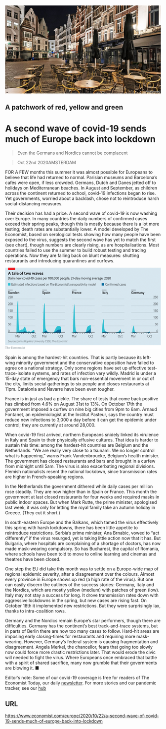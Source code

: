 ![](./images/20201024_EUP001_0.jpg)

## A patchwork of red, yellow and green

# A second wave of covid-19 sends much of Europe back into lockdown

> Even the Germans and Nordics cannot be complacent

> Oct 22nd 2020AMSTERDAM

FOR A FEW months this summer it was almost possible for Europeans to believe that life had returned to normal. Parisian museums and Barcelona’s cafés were open, if less crowded. Germans, Dutch and Danes jetted off to holidays on Mediterranean beaches. In August and September, as children across the continent returned to school, covid-19 infections began to rise. Yet governments, worried about a backlash, chose not to reintroduce harsh social-distancing measures.

Their decision has had a price. A second wave of covid-19 is now washing over Europe. In many countries the daily numbers of confirmed cases exceed their spring peaks, though this is mostly because there is a lot more testing; death rates are substantially lower. A model developed by The Economist, based on serological tests showing how many people have been exposed to the virus, suggests the second wave has yet to match the first (see chart), though numbers are clearly rising, as are hospitalisations. Most countries failed to use the summer to build robust testing and tracing operations. Now they are falling back on blunt measures: shutting restaurants and introducing quarantines and curfews.



![](./images/20201024_EUC206.png)

Spain is among the hardest-hit countries. That is partly because its left-wing minority government and the conservative opposition have failed to agree on a national strategy. Only some regions have set up effective test-trace-isolate systems, and rates of infection vary wildly. Madrid is under a 15-day state of emergency that bars non-essential movement in or out of the city, limits social gatherings to six people and closes restaurants at 11pm. Catalonia and Navarre have been even tougher.

France is in just as bad a pickle. The share of tests that come back positive has climbed from 4.6% on August 31st to 13%. On October 17th the government imposed a curfew on nine big cities from 9pm to 6am. Arnaud Fontanet, an epidemiologist at the Institut Pasteur, says the country must reduce new infections to 3,000 a day before it can get the epidemic under control; they are currently at around 28,000.

When covid-19 first arrived, northern Europeans snidely linked its virulence in Italy and Spain to their physically effusive cultures. That idea is harder to sustain this time: among the hardest-hit countries are Belgium and the Netherlands. “We are really very close to a tsunami. We no longer control what is happening,” warns Frank Vandenbroucke, Belgium’s health minister. The government has closed restaurants and bars and brought in a curfew from midnight until 5am. The virus is also exacerbating regional divisions. Flemish nationalists resent the national lockdown, since transmission rates are higher in French-speaking regions.

In the Netherlands the government dithered while daily cases per million rose steadily. They are now higher than in Spain or France. This month the government at last closed restaurants for four weeks and required masks in public indoor spaces. But when Mark Rutte, the prime minister, apologised last week, it was only for letting the royal family take an autumn holiday in Greece. (They cut it short.)

In south-eastern Europe and the Balkans, which tamed the virus effectively this spring with harsh lockdowns, there has been little appetite to reintroduce restrictions. Serbia’s prime minister, Ana Brnabic, vowed to “act differently” if the virus resurged, yet is taking little action now that it has. But Bulgaria, where hospitals are complaining of a shortage of doctors, has now made mask-wearing compulsory. So has Bucharest, the capital of Romania, where schools have been told to move to online learning and cinemas and theatres have been closed.

One step the EU did take this month was to settle on a Europe-wide map of regional epidemic severity, after a disagreement over the colours. Almost every province in Europe shows up red (a high rate of the virus). But one can easily discern the outlines of the success stories: Germany, Italy and the Nordics, which are mostly yellow (medium) with patches of green (low). Italy may not stay a success for long. It drove transmission rates down with aggressive lockdowns in the spring, but new cases are rising fast. On October 18th it implemented new restrictions. But they were surprisingly lax, thanks to intra-coalition rows.

Germany and the Nordics remain Europe’s star performers, though there are difficulties. Germany has the continent’s best track-and-trace systems, but in parts of Berlin there are now too many cases to follow. Hard-hit areas are imposing early closing-times for restaurants and requiring more mask-wearing. However, Germany’s federal system is causing fragmentation and disagreement. Angela Merkel, the chancellor, fears that going too slowly now could force more drastic restrictions later. That would erode the civic will needed to fight the virus. Where Europeans once embraced that battle with a spirit of shared sacrifice, many now grumble that their governments are blowing it. ■

Editor’s note: Some of our covid-19 coverage is free for readers of The Economist Today, our daily [newsletter](https://www.economist.com/https://my.economist.com/user#newsletter). For more stories and our pandemic tracker, see our [hub](https://www.economist.com//news/2020/03/11/the-economists-coverage-of-the-coronavirus)

## URL

https://www.economist.com/europe/2020/10/22/a-second-wave-of-covid-19-sends-much-of-europe-back-into-lockdown
